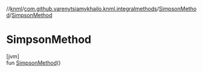 //[knml](../../../index.md)/[com.github.varenytsiamykhailo.knml.integralmethods](../index.md)/[SimpsonMethod](index.md)/[SimpsonMethod](-simpson-method.md)

# SimpsonMethod

[jvm]\
fun [SimpsonMethod](-simpson-method.md)()
